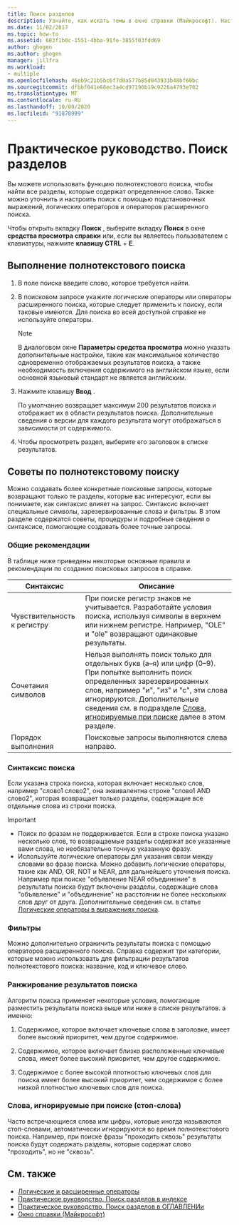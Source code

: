 ```yaml
---
title: Поиск разделов
description: Узнайте, как искать темы в окно справки (Майкрософт). Настройка поиска с помощью выражений с подстановочными знаками, логических операторов и расширенных операторов поиска.
ms.date: 11/02/2017
ms.topic: how-to
ms.assetid: 683f1b0c-1551-4bba-91fe-3855f03fdd69
author: ghogen
ms.author: ghogen
manager: jillfra
ms.workload:
- multiple
ms.openlocfilehash: 46eb9c21b5bc6f7d0a577b85d043933b48bf60bc
ms.sourcegitcommit: dfbbf041e68ec3a4cd97196b19c9226a4793e702
ms.translationtype: MT
ms.contentlocale: ru-RU
ms.lasthandoff: 10/09/2020
ms.locfileid: "91878999"
---
```

# <a name="how-to-search-for-topics"></a>Практическое руководство. Поиск разделов

Вы можете использовать функцию полнотекстового поиска, чтобы найти все разделы, которые содержат определенное слово. Также можно уточнить и настроить поиск с помощью подстановочных выражений, логических операторов и операторов расширенного поиска.

Чтобы открыть вкладку **Поиск** , выберите вкладку **Поиск** в окне **средства просмотра справки** или, если вы являетесь пользователем с клавиатуры, нажмите **клавишу CTRL** + **E**.

## <a name="to-perform-a-full-text-search"></a>Выполнение полнотекстового поиска

1. В поле поиска введите слово, которое требуется найти.

2. В поисковом запросе укажите логические операторы или операторы расширенного поиска, которые следует применить к поиску, если таковые имеются. Для поиска во всей доступной справке не используйте операторы.

    > [!NOTE]
    > В диалоговом окне **Параметры средства просмотра** можно указать дополнительные настройки, такие как максимальное количество одновременно отображаемых результатов поиска, а также необходимость включения содержимого на английском языке, если основной языковый стандарт не является английским.

3. Нажмите клавишу **Ввод** .

     По умолчанию возвращает максимум 200 результатов поиска и отображает их в области результатов поиска. Дополнительные сведения о версии для каждого результата могут отображаться в зависимости от содержимого.

4. Чтобы просмотреть раздел, выберите его заголовок в списке результатов.

## <a name="full-text-search-tips"></a>Советы по полнотекстовому поиску

Можно создавать более конкретные поисковые запросы, которые возвращают только те разделы, которые вас интересуют, если вы понимаете, как синтаксис влияет на запрос. Синтаксис включает специальные символы, зарезервированные слова и фильтры. В этом разделе содержатся советы, процедуры и подробные сведения о синтаксисе, помогающие создавать более точные запросы.

### <a name="general-guidelines"></a>Общие рекомендации

В таблице ниже приведены некоторые основные правила и рекомендации по созданию поисковых запросов в справке.

|Синтаксис|Описание|
|------------|-----------------|
|Чувствительность к регистру|При поиске регистр знаков не учитывается. Разработайте условия поиска, используя символы в верхнем или нижнем регистре. Например, "OLE" и "ole" возвращают одинаковые результаты.|
|Сочетания символов|Нельзя выполнять поиск только для отдельных букв (а–я) или цифр (0–9). При попытке выполнить поиск определенных зарезервированных слов, например "и", "из" и "с", эти слова игнорируются. Дополнительные сведения см. в подразделе [Слова, игнорируемые при поиске](#stopwords) далее в этом разделе.|
|Порядок выполнения|Поисковые запросы выполняются слева направо.|

### <a name="search-syntax"></a>Синтаксис поиска

Если указана строка поиска, которая включает несколько слов, например "слово1 слово2", она эквивалентна строке "слово1 AND слово2", которая возвращает только разделы, содержащие все отдельные слова из строки поиска.

> [!IMPORTANT]
> - Поиск по фразам не поддерживается. Если в строке поиска указано несколько слов, то возвращаемые разделы содержат все указанные вами слова, но необязательно точную указанную фразу.
> - Используйте логические операторы для указания связи между словами во фразе поиска. Можно добавить логические операторы, такие как AND, OR, NOT и NEAR, для дальнейшего уточнения поиска. Например при поиске "объявление NEAR объединение" в результаты поиска будут включены разделы, содержащие слова "объявление" и "объединение" на расстоянии не более нескольких слов друг от друга. Дополнительные сведения см. в статье [Логические операторы в выражениях поиска](../help-viewer/logical-operators-search-expressions.md).

### <a name="filters"></a>Фильтры

Можно дополнительно ограничить результаты поиска с помощью операторов расширенного поиска. Справка содержит три категории, которые можно использовать для фильтрации результатов полнотекстового поиска: название, код и ключевое слово.

### <a name="ranking-of-search-results"></a>Ранжирование результатов поиска

Алгоритм поиска применяет некоторые условия, помогающие разместить результаты поиска выше или ниже в списке результатов. а именно:

1. Содержимое, которое включает ключевые слова в заголовке, имеет более высокий приоритет, чем другое содержимое.

2. Содержимое, которое включает близко расположенные ключевые слова, имеет более высокий приоритет, чем другое содержимое.

3. Содержимое с более высокой плотностью ключевых слов для поиска имеет более высокий приоритет, чем содержимое с более низкой плотностью ключевых слов для поиска.

### <a name=""></a><a name="stopwords"> Слова, игнорируемые при поиске (стоп-слова) </a>

Часто встречающиеся слова или цифры, которые иногда называются стоп-словами, автоматически игнорируются во время полнотекстового поиска. Например, при поиске фразы "проходить сквозь" результаты поиска будут содержать разделы, которые содержат слово "проходить", но не "сквозь".

## <a name="see-also"></a>См. также

- [Логические и расширенные операторы](../help-viewer/logical-operators-search-expressions.md)
- [Практическое руководство. Поиск разделов в индексе](../help-viewer/find-topics-index.md)
- [Практическое руководство. Поиск разделов в ОГЛАВЛЕНИи](../help-viewer/find-topics-toc.md)
- [Окно справки (Майкрософт)](../help-viewer/overview.md)